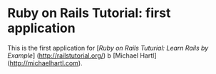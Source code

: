 # Ruby on Rails Tutorial: first application

This is the first application for
[*Ruby on Rails Tuturial: Learn Rails by Example*] (http://railstutorial.org/)
b [Michael Hartl] (http://michaelhartl.com).
